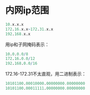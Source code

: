 # 内网ip范围

```r
10.x.x.x  
172.16.x.x~172.31.x.x  
192.168.x.x  
```

用ip和子网掩码表示：  
```r
10.0.0.0/8
172.16.0.0/12
192.168.0.0/16
```

172.16-172.31不太直观，用二进制表示：  
```r
10101100.00010000.00000000.00000000
10101100.00011111.00000000.00000000
```
